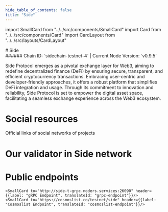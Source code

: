 ```yaml
---
hide_table_of_contents: false
title: "Side"
---
```


import SmallCard from "../../src/components/SmallCard"
import Card from "../../src/components/Card"
import CardLayout from "../../src/layouts/CardLayout"

<div class="h1-with-icon icon-side">
# Side
</div>
###### Chain ID: `sidechain-testnet-4` | Current Node Version: `v0.9.5`


Side Protocol emerges as a pivotal exchange layer for Web3, aiming to redefine decentralized finance (DeFi) by ensuring secure, transparent, and efficient cryptocurrency transactions. Embracing user-centric and developer-friendly approaches, it offers a robust platform that simplifies DeFi integration and usage. Through its commitment to innovation and reliability, Side Protocol is set to empower the digital asset space, facilitating a seamless exchange experience across the Web3 ecosystem.

# Social resources
Official links of social networks of projects

<CardLayout autoFitEnabled={false}>
    <SmallCard to="https://side.one/" header={{label: "Website", translateId: "social-telegram"}} iconPath="img/website-icon.svg"/>
    <SmallCard to="https://github.com/sideprotocol" header={{label: "GitHub", translateId: "social-telegram"}} iconPath="img/github-icon.svg"/>
    <SmallCard to="https://discord.gg/sideprotocol" header={{label: "Discord", translateId: "social-telegram"}} iconPath="img/discord-icon.svg"/>
    <SmallCard to="https://twitter.com/SideProtocol" header={{label: "X", translateId: "social-telegram"}} iconPath="img/x-icon.svg"/>
    <SmallCard to="https://t.me/SideProtocolOfficial" header={{label: "Telegram", translateId: "social-telegram"}} iconPath="img/telegram-icon.svg"/>
</CardLayout>

# Our validator in Side network

<CardLayout autoFitEnabled={true}>
    <Card
        to="https://explorer.stavr.tech/Side-Testnet/staking/bcvaloper17tn2zvychzan0v0ulakq596gczmjtw8pdqary7"
        header={{
            label: "[NODERS]TEAM",
            translateId: "development-setup",
        }}
        body={{
            label: "Trusted blockchain validator",
        }}
        iconPath="img/kotlin-icon.svg"
    />
</CardLayout>

# Public endpoints

<CardLayout autoFitEnabled={true}>
    <SmallCard to="https://side-t-rpc.noders.services" header={{label: "RPC Endpoint", translateId: "rpc-endpoint"}}/>
    <SmallCard to="https://side-t-api.noders.services" header={{label: "API Endpoint", translateId: "api-endpoint"}}/>
    
    <SmallCard to="http://side-t-grpc.noders.services:26090" header={{label: "gRPC Endpoint", translateId: "grpc-endpoint"}}/>
    <SmallCard to="https://cosmoslist.co/testnet/side" header={{label: "Cosmoslist Endpoint", translateId: "cosmoslist-endpoint"}}/>
</CardLayout>
